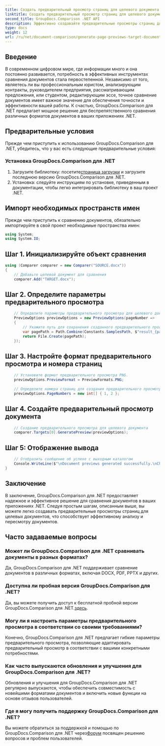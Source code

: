```yaml
---
title: Создать предварительный просмотр страниц для целевого документа
linktitle: Создать предварительный просмотр страниц для целевого документа
second_title: GroupDocs.Comparison .NET API
description: Эффективно создавайте предварительные просмотры страниц для целевых документов с помощью GroupDocs.Comparison для .NET. Следуйте нашему пошаговому руководству для беспрепятственного сравнения документов.
type: docs
weight: 12
url: /ru/net/document-comparison/generate-page-previews-target-document/
---
```

## Введение
В современном цифровом мире, где информации много и она постоянно развивается, потребность в эффективных инструментах сравнения документов стала первостепенной. Независимо от того, являетесь ли вы профессиональным юристом, анализирующим контракты, руководителем предприятия, рассматривающим предложения, или студентом, редактирующим эссе, точное сравнение документов имеет важное значение для обеспечения точности и эффективности вашей работы. К счастью, GroupDocs.Comparison для .NET предлагает мощное решение для беспрепятственного сравнения различных форматов документов в ваших приложениях .NET.
## Предварительные условия
Прежде чем приступить к использованию GroupDocs.Comparison для .NET, убедитесь, что у вас есть следующие предварительные условия:
### Установка GroupDocs.Comparison для .NET
1.  Загрузите библиотеку: посетите[страница загрузки](https://releases.groupdocs.com/comparison/net/) и загрузите последнюю версию GroupDocs.Comparison для .NET.
2. Установка: следуйте инструкциям по установке, приведенным в документации, чтобы легко интегрировать библиотеку в ваш проект .NET.

## Импорт необходимых пространств имен
Прежде чем приступить к сравнению документов, обязательно импортируйте в свой проект необходимые пространства имен:
```csharp
using System;
using System.IO;

```
## Шаг 1. Инициализируйте объект сравнения
```csharp
using (Comparer comparer = new Comparer("SOURCE.docx"))
{
    // Добавьте целевой документ для сравнения
    comparer.Add("TARGET.docx");
```
## Шаг 2. Определите параметры предварительного просмотра
```csharp
    // Определите параметры предварительного просмотра для целевого документа
    PreviewOptions previewOptions = new PreviewOptions(pageNumber =>
    {
        // Укажите путь для сохранения созданного предварительного просмотра страницы.
        var pagePath = Path.Combine(Constants.SamplesPath, $"result_{pageNumber}.png");
        return File.Create(pagePath);
    });
```
## Шаг 3. Настройте формат предварительного просмотра и номера страниц
```csharp
    // Установите формат предварительного просмотра PNG.
    previewOptions.PreviewFormat = PreviewFormats.PNG;
    
    // Определите номера страниц для создания предварительного просмотра.
    previewOptions.PageNumbers = new int[] { 1, 2 };
```
## Шаг 4. Создайте предварительный просмотр документа
```csharp
    // Создание предварительного просмотра для целевого документа
    comparer.Targets[0].GeneratePreview(previewOptions);
```
## Шаг 5: Отображение вывода
```csharp
    // Отобразить сообщение об успехе с выходным каталогом
    Console.WriteLine($"\nDocument previews generated successfully.\nCheck output in {Directory.GetCurrentDirectory()}.");
}
```

## Заключение
В заключение, GroupDocs.Comparison для .NET предоставляет надежное и эффективное решение для сравнения документов в ваших приложениях .NET. Следуя простым шагам, описанным выше, вы можете легко создавать предварительные просмотры страниц для целевых документов, что способствует эффективному анализу и пересмотру документов.
## Часто задаваемые вопросы
### Может ли GroupDocs.Comparison для .NET сравнивать документы в разных форматах?
Да, GroupDocs.Comparison для .NET поддерживает сравнение документов в различных форматах, включая DOCX, PDF, PPTX и других.
### Доступна ли пробная версия GroupDocs.Comparison для .NET?
 Да, вы можете получить доступ к бесплатной пробной версии GroupDocs.Comparison для .NET.[здесь](https://releases.groupdocs.com/).
### Могу ли я настроить параметры предварительного просмотра в соответствии со своими требованиями?
Конечно, GroupDocs.Comparison для .NET предлагает гибкие параметры предварительного просмотра, позволяющие адаптировать предварительный просмотр в соответствии с вашими конкретными потребностями.
### Как часто выпускаются обновления и улучшения для GroupDocs.Comparison для .NET?
Обновления и улучшения для GroupDocs.Comparison для .NET регулярно выпускаются, чтобы обеспечить совместимость с новейшими форматами документов и включить новые функции на основе отзывов пользователей.
### Где я могу получить поддержку GroupDocs.Comparison для .NET?
 Вы можете обратиться за поддержкой и помощью по GroupDocs.Comparison для .NET через[Форум](https://forum.groupdocs.com/c/comparison/12) посвящен решению вопросов и проблем пользователей.